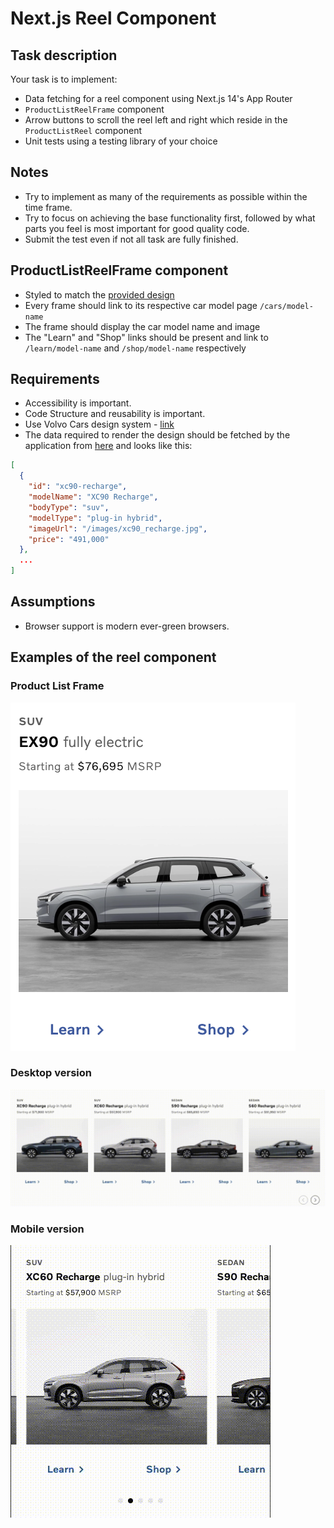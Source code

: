 # Next.js Reel Component

## Task description

Your task is to implement:

- Data fetching for a reel component using Next.js 14's App Router
- `ProductListReelFrame` component
- Arrow buttons to scroll the reel left and right which reside in the `ProductListReel` component
- Unit tests using a testing library of your choice

## Notes

- Try to implement as many of the requirements as possible within the time frame.
- Try to focus on achieving the base functionality first, followed by what parts you feel is most important for good quality code.
- Submit the test even if not all task are fully finished.

## ProductListReelFrame component

- Styled to match the [provided design](#product-list-frame)
- Every frame should link to its respective car model page `/cars/model-name`
- The frame should display the car model name and image
- The "Learn" and "Shop" links should be present and link to `/learn/model-name` and `/shop/model-name` respectively

## Requirements

- Accessibility is important.
- Code Structure and reusability is important.
- Use Volvo Cars design system - [link](https://developer.volvocars.com/design-system/web/?path=/docs/getting-started-1-introduction--docs)
- The data required to render the design should be fetched by the application from [here](https://codility.blob.core.windows.net/tests/volvo-cars-frontend-nextjs-reel-cars.json) and looks like this:

```json
[
  {
    "id": "xc90-recharge",
    "modelName": "XC90 Recharge",
    "bodyType": "suv",
    "modelType": "plug-in hybrid",
    "imageUrl": "/images/xc90_recharge.jpg",
    "price": "491,000"
  },
  ...
]
```

## Assumptions

- Browser support is modern ever-green browsers.

## Examples of the reel component

### Product List Frame

![product-list-frame](./example-product-list-frame.png)

### Desktop version

![reel-component-desktop](./example-desktop.gif)

### Mobile version

![reel-component-mobile](./example-mobile.gif)
